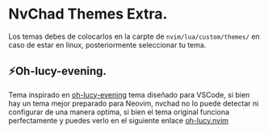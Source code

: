 # NvChad Themes Extra.

Los temas debes de colocarlos en la carpte de `nvim/lua/custom/themes/` en caso de estar en linux, posteriormente seleccionar tu tema.

## ⚡Oh-lucy-evening.
Tema inspirado en [oh-lucy-evening](https://vscodethemes.com/e/juliettepretot.lucy-vscode/lucy) tema diseñado para VSCode, si bien hay un tema mejor preparado para Neovim, nvchad no lo puede detectar ni configurar de una manera optima, si bien el tema original funciona perfectamente y puedes verlo en el siguiente enlace [oh-lucy.nvim](https://github.com/Yazeed1s/oh-lucy.nvim) 

